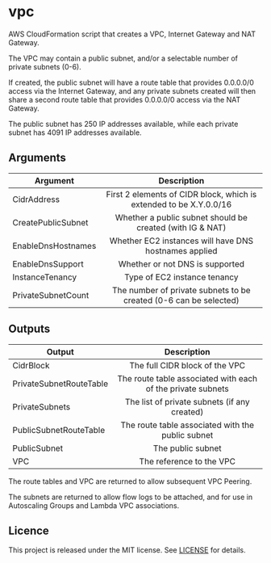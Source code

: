 # vpc

AWS CloudFormation script that creates a VPC, Internet Gateway and NAT Gateway.

The VPC may contain a public subnet, and/or a selectable number of private subnets (0-6).

If created, the public subnet will have a route table that provides 0.0.0.0/0 access via the Internet 
Gateway, and any private subnets created will then share a second route table that provides 0.0.0.0/0 
access via the NAT Gateway.

The public subnet has 250 IP addresses available, while each private subnet has 4091 IP addresses available.

## Arguments

| Argument           | Description                                                        |
| ------------------ |:------------------------------------------------------------------:|
| CidrAddress        | First 2 elements of CIDR block, which is extended to be X.Y.0.0/16 |
| CreatePublicSubnet | Whether a public subnet should be created (with IG & NAT)          |
| EnableDnsHostnames | Whether EC2 instances will have DNS hostnames applied              |
| EnableDnsSupport   | Whether or not DNS is supported                                    |
| InstanceTenancy    | Type of EC2 instance tenancy                                       |
| PrivateSubnetCount | The number of private subnets to be created (0-6 can be selected)  |


## Outputs

| Output                  | Description                                                 |
| ----------------------- |:-----------------------------------------------------------:|
| CidrBlock               | The full CIDR block of the VPC                              |
| PrivateSubnetRouteTable | The route table associated with each of the private subnets |
| PrivateSubnets          | The list of private subnets (if any created)                |
| PublicSubnetRouteTable  | The route table associated with the public subnet           |
| PublicSubnet            | The public subnet                                           |
| VPC                     | The reference to the VPC                                    |

The route tables and VPC are returned to allow subsequent VPC Peering.

The subnets are returned to allow flow logs to be attached, and for use in Autoscaling Groups and Lambda VPC associations.

## Licence

This project is released under the MIT license. See [LICENSE](LICENSE) for details.
